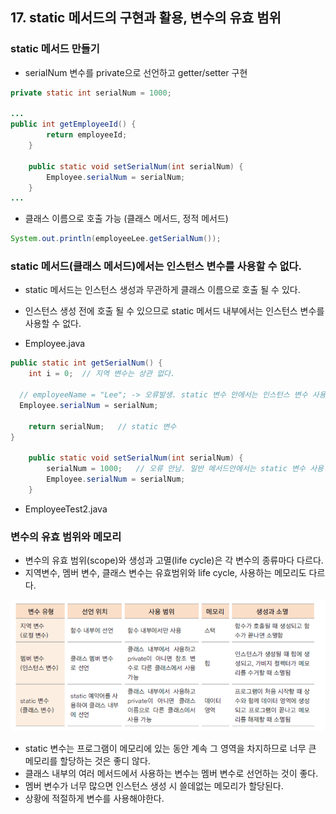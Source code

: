 ## 17.  static 메서드의 구현과 활용, 변수의 유효 범위

### static 메서드 만들기

- serialNum 변수를 private으로 선언하고 getter/setter 구현

```java
private static int serialNum = 1000;

...
public int getEmployeeId() {
        return employeeId;
    }
    
    public static void setSerialNum(int serialNum) {
        Employee.serialNum = serialNum;
    }
...
```

- 클래스 이름으로 호출 가능 (클래스 메서드, 정적 메서드)

```java
System.out.println(employeeLee.getSerialNum());
```

### static 메서드(클래스 메서드)에서는 인스턴스 변수를 사용할 수 없다.

- static 메서드는 인스턴스 생성과 무관하게 클래스 이름으로 호출 될 수 있다.
- 인스턴스 생성 전에 호출 될 수 있으므로 static 메서드 내부에서는 인스턴스 변수를 사용할 수 없다.

- Employee.java

```java
public static int getSerialNum() {
	int i = 0;  // 지역 변수는 상관 없다.
        
  // employeeName = "Lee"; -> 오류발생. static 변수 안에서는 인스턴스 변수 사용 안된다.
  Employee.serialNum = serialNum;
        
	return serialNum;   // static 변수
}

    public static void setSerialNum(int serialNum) {
        serialNum = 1000;   // 오류 안남. 일반 메서드안에서는 static 변수 사용 가능. 이미 메모리가 있기 때문에.
        Employee.serialNum = serialNum;
    }
```

- EmployeeTest2.java

### 변수의 유효 범위와 메모리

- 변수의 유효 범위(scope)와 생성과 고멸(life cycle)은 각 변수의 종류마다 다르다.
- 지역변수, 멤버 변수, 클래스 변수는 유효범위와 life cycle, 사용하는 메모리도 다르다.

![변수 범위](/resources/image/변수범위.png)

- static 변수는 프로그램이 메모리에 있는 동안 계속 그 영역을 차지하므로 너무 큰 메모리를 할당하는 것은 좋디 않다.
- 클래스 내부의 여러 메서드에서 사용하는 변수는 멤버 변수로 선언하는 것이 좋다.
- 멤버 변수가 너무 많으면 인스턴스 생성 시 쓸데없는 메모리가 할당된다.
- 상황에 적절하게 변수를 사용해야한다.
